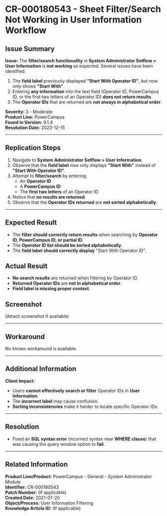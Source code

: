 # CR-000180543 - Sheet Filter/Search Not Working in User Information Workflow

## Issue Summary
**Issue:** The **filter/search functionality** in **System Administrator Setflow > User Information** is **not working** as expected. Several issues have been identified:
1. The **field label** previously displayed **"Start With Operator ID"**, but now only shows **"Start With"**.
2. Entering **any information** into the text field (Operator ID, PowerCampus ID, or the first two letters of an Operator ID) **does not return results**.
3. The **Operator IDs** that are returned are **not always in alphabetical order**.

**Severity:** 3 - Moderate  
**Product Line:** PowerCampus  
**Found in Version:** 9.1.4  
**Resolution Date:** 2023-12-15  

---

## Replication Steps
1. Navigate to **System Administrator Setflow > User Information**.
2. Observe that the **field label** now only displays **"Start With"** instead of **"Start With Operator ID"**.
3. Attempt to **filter/search** by entering:
   - An **Operator ID**
   - A **PowerCampus ID**
   - The **first two letters** of an Operator ID
4. Notice that **no results are returned**.
5. Observe that the **Operator IDs returned** are **not sorted alphabetically**.

---

## Expected Result
- The **filter should correctly return results** when searching by **Operator ID, PowerCampus ID, or partial ID**.
- The **Operator ID list should be sorted alphabetically**.
- The **field label should correctly display** "Start With Operator ID".

## Actual Result
- **No search results** are returned when filtering by Operator ID.
- **Returned Operator IDs** are **not in alphabetical order**.
- **Field label is missing proper context**.

## Screenshot
(Attach screenshot if available)

---

## Workaround
No known workaround is available.

---

## Additional Information
**Client Impact:**
- Users **cannot effectively search or filter** Operator IDs in **User Information**.
- The **incorrect label** may cause confusion.
- **Sorting inconsistencies** make it harder to locate specific Operator IDs.

---

## Resolution
- Fixed an **SQL syntax error** (incorrect syntax near **WHERE clause**) that was causing the query window option to **fail**.

---

## Related Information
**Product Line/Product:** PowerCampus - General - System Administrator Module  
**Identifier:** CR-000180543  
**Patch Number:** (If applicable)  
**Created Date:** 2021-07-20  
**Object/Process:** User Information Filtering  
**Knowledge Article ID:** (If applicable)

